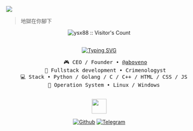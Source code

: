<img src="sex.png">

> 地獄在你腳下

<p align="center"><img src="https://profile-counter.glitch.me/exlowray/count.svg" alt="ysx88 :: Visitor's Count" /></a></p><br>

<div align="center">
    <a href="https://git.io/typing-svg"><img src="https://readme-typing-svg.demolab.com?font=Monospace&color=fff&weight=600&size=30&pause=1000&center=true&vCenter=true&random=true&width=550&height=60&lines=Welcome;Willkommen;Ласкаво просимо;Velkomst;Välkomna;歓迎;いらっしゃいませ;歡迎" alt="Typing SVG" /></a>
    <pre>
    🎮 CEO / Founder • <a href="https://github.com/aboveno">@aboveno</a>
    💼 Fullstack development • Crimenologyst
    💻 Stack • Python / Golang / C / C++ / HTML / CSS / JS 
    📖 Operation System • Linux / Windows 
    </pre>
    <img src="https://raw.githubusercontent.com/innng/innng/master/assets/kyubey.gif" height="40" />
    <br>

[![Github](https://img.shields.io/badge/-GitHub-000000?style=for-the-badge&logo=GitHub)](https://github.com/oceangrow)
[![Telegram](https://img.shields.io/badge/-Telegram-000000?style=for-the-badge&logo=Telegram)](https://t.me/biofetch)
</div>


